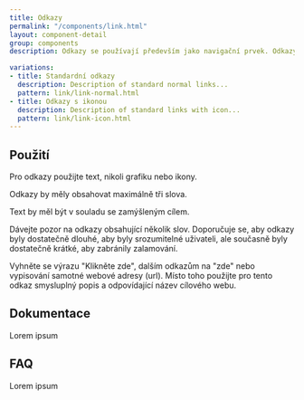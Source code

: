 ```yaml
---
title: Odkazy
permalink: "/components/link.html"
layout: component-detail
group: components
description: Odkazy se používají především jako navigační prvek. Odkazy mohou také měnit, jak se data zobrazují (zobrazit více, zobrazit vše). Pokud akce provedené uživatelem mají měnit data nebo s nimi manipulovat, použijte [tlačítko](/mv-design-system/components/button.html).

variations:
- title: Standardní odkazy
  description: Description of standard normal links...
  pattern: link/link-normal.html
- title: Odkazy s ikonou
  description: Description of standard links with icon...
  pattern: link/link-icon.html
---
```


## Použití

Pro odkazy použijte text, nikoli grafiku nebo ikony.

Odkazy by měly obsahovat maximálně tři slova.

Text by měl být v souladu se zamýšleným cílem.

Dávejte pozor na odkazy obsahující několik slov. Doporučuje se, aby odkazy byly dostatečně dlouhé, aby byly srozumitelné uživateli, ale současně byly dostatečně krátké, aby zabránily zalamování.

Vyhněte se výrazu "Klikněte zde", dalším odkazům na "zde" nebo vypisování samotné webové adresy (url). Místo toho použijte pro tento odkaz smysluplný popis a odpovídající název cílového webu.

## Dokumentace

Lorem ipsum

## FAQ

Lorem ipsum